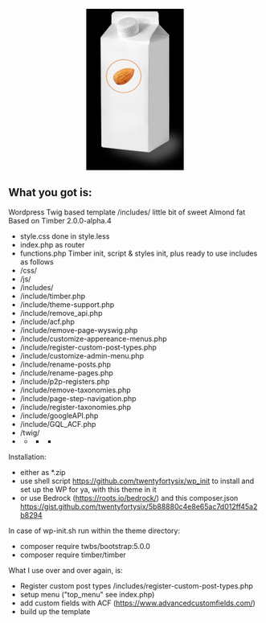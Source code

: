 <p align="center"><img src="almond-milk.png" /></p>

## What you got is:

Wordpress Twig based template
/includes/ little bit of sweet Almond fat
Based on Timber 2.0.0-alpha.4

- style.css done in style.less
- index.php as router
- functions.php Timber init, script & styles init, plus ready to use includes as follows
- /css/ 
- /js/ 
- /includes/
- /include/timber.php
- /include/theme-support.php
- /include/remove_api.php
- /include/acf.php
- /include/remove-page-wyswig.php
- /include/customize-appereance-menus.php
- /include/register-custom-post-types.php
- /include/customize-admin-menu.php
- /include/rename-posts.php
- /include/rename-pages.php
- /include/p2p-registers.php
- /include/remove-taxonomies.php
- /include/page-step-navigation.php
- /include/register-taxonomies.php
- /include/googleAPI.php
- /include/GQL_ACF.php
- /twig/
- - - *

Installation:
- either as *.zip
- use shell script https://github.com/twentyfortysix/wp_init to install and set up the WP for ya, with this theme in it
- or use Bedrock (https://roots.io/bedrock/) and this composer.json https://gist.github.com/twentyfortysix/5b88880c4e8e65ac7d012ff45a2b8294

In case of wp-init.sh run within the theme directory:
- composer require twbs/bootstrap:5.0.0
- composer require timber/timber

What I use over and over again, is:
- Register custom post types /includes/register-custom-post-types.php
- setup menu ("top_menu" see index.php)
- add custom fields with ACF (https://www.advancedcustomfields.com/)
- build up the template
